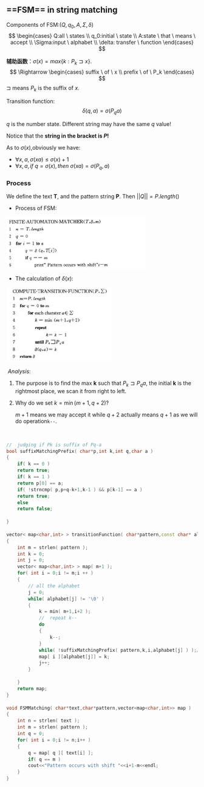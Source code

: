 ## ==FSM== in string matching

Components of FSM:$(Q,q_0,A,\Sigma,\delta)$
$$
\begin{cases}
Q:all \ states
\\
q_0:initial \ state
\\
A:state \ that \ means \ accept
\\
\Sigma:input \ alphabet
\\
\delta: transfer \ function
\end{cases}
$$

**辅助函数**：$\sigma(x) = max\{k:P_k\sqsupset x\}$.
$$
\Rightarrow
\begin{cases}
suffix \ of \ x
\\
prefix \ of \ P_k
\end{cases}
$$
$\sqsupset$ means $P_k$ is the suffix of $x$.

Transition function:
$$
\delta(q,a) = \sigma(P_qa)
$$

$q$ is the number state. Different string may have the same $q$ value! 

Notice that the **string in the bracket is $P$!**

As to $\sigma(x)$,obviously we have:

- $\forall x,a,\sigma(xa) \le \sigma(x)+1$
- $\forall x,a,if \ q = \sigma(x),then\ \sigma(xa) = \sigma(P_q,a)$





### Process

We define the text **T**, and the pattern string **P**. Then $||Q|| = P.length()$

- Process of FSM:


<img src=".\image\FSM_01.png" style="zoom:80%;" />



- The calculation of $\delta(x)$:


<img src=".\image\FSM_02.png" style="zoom:80%;" />

​		$Analysis:$

1. The purpose is to find the max **k** such that $P_k \sqsupset P_qa$, the initial **k** is the rightmost place, we scan it from right to left.

2. Why do we set $k = \min(m+1,q+2)?$

   $m+1$ means we may accept it while $q+2$ actually means $q+1$ as we will do operation`k--`.

​		

```c++
//  judging if Pk is suffix of Pq-a
bool suffixMatchingPrefix( char*p,int k,int q,char a )
{
    if( k == 0 )
    return true;
    if( k == 1 )
    return p[0] == a;
    if( !strncmp( p,p+q-k+1,k-1 ) && p[k-1] == a )
    return true;
    else
    return false;

}

vector< map<char,int> > transitionFunction( char*pattern,const char* alphabet )
{
    int m = strlen( pattern );
    int k = 0;
    int j = 0;
    vector< map<char,int> > map( m+1 );
    for( int i = 0;i != m;i ++ )
    {
        // all the alphabet
        j = 0;
        while( alphabet[j] != '\0' )
        {   
            k = min( m+1,i+2 );
            //  repeat k--
            do
            {
                k--;
            }
            while( !suffixMatchingPrefix( pattern,k,i,alphabet[j] ) );// Pk is suffix of S
            map[ i ][alphabet[j]] = k;
            j++;
        }

    }
    return map;
}

void FSMMatching( char*text,char*pattern,vector<map<char,int>> map )
{
    int n = strlen( text );
    int m = strlen( pattern );
    int q = 0;
    for( int i = 0;i != n;i++ )
    {
        q = map[ q ][ text[i] ];
        if( q == m )
        cout<<"Pattern occurs with shift "<<i+1-m<<endl;
    }
}
```

